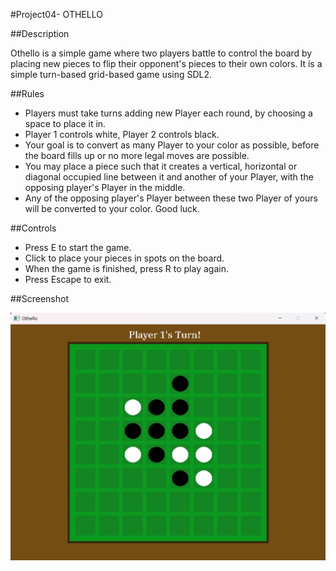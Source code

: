 #Project04- OTHELLO

##Description

Othello is a simple game where two players battle to control the board by placing new pieces
to flip their opponent's pieces to their own colors. It is a simple turn-based grid-based game using SDL2.

##Rules

- Players must take turns adding new Player each round, by choosing a space to place it in.
- Player 1 controls white, Player 2 controls black.
- Your goal is to convert as many Player to your color as possible, before the board fills up or no more legal moves are possible.
- You may place a piece such that it creates a vertical, horizontal or diagonal occupied line between it and another of your Player,
with the opposing player's Player in the middle.
- Any of the opposing player's Player between these two Player of yours will be converted to your color.
Good luck.


##Controls

- Press E to start the game.
- Click to place your pieces in spots on the board.
- When the game is finished, press R to play again.
- Press Escape to exit.

##Screenshot

![screenshot](screenshot.png)
